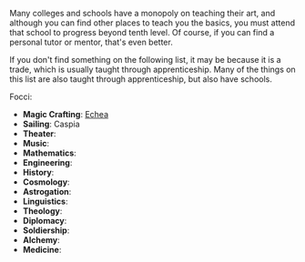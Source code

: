 Many colleges and schools have a monopoly on teaching their art, and although you can find other places to teach you the basics, you must attend that school to progress beyond tenth level. Of course, if you can find a personal tutor or mentor, that's even better.

If you don't find something on the following list, it may be because it is a trade, which is usually taught through apprenticeship. Many of the things on this list are also taught through apprenticeship, but also have schools.

Focci:

- **Magic Crafting**: [Echea](Echea)
- **Sailing**: Caspia
- **Theater**: 
- **Music**: 
- **Mathematics**: 
- **Engineering**: 
- **History**: 
- **Cosmology**: 
- **Astrogation**: 
- **Linguistics**: 
- **Theology**: 
- **Diplomacy**: 
- **Soldiership**: 
- **Alchemy**: 
- **Medicine**: 
